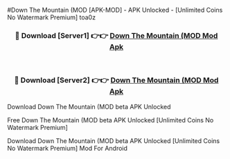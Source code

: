 #Down The Mountain (MOD [APK-MOD] - APK Unlocked - [Unlimited Coins No Watermark Premium] toa0z



<div align="center">

<h3>🔴 Download [Server1] 👉👉 <a href="https://momento.my/?title=Down_The_Mountain_(MOD">Down The Mountain (MOD Mod Apk</a></h3><br>

<h3>🔴 Download [Server2] 👉👉 <a href="https://momento.my/?title=Down_The_Mountain_(MOD">Down The Mountain (MOD Mod Apk</a></h3>
</div>



Download Down The Mountain (MOD beta APK Unlocked

Free Down The Mountain (MOD beta APK Unlocked [Unlimited Coins No Watermark Premium]

Download Down The Mountain (MOD beta APK Unlocked [Unlimited Coins No Watermark Premium] Mod For Android
